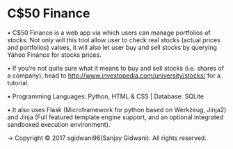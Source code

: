 # C$50 Finance

• C$50 Finance is a web app via which users can manage portfolios of stocks. Not only will this tool allow user to check real stocks (actual prices and portfolios) values, it will also let user buy and sell stocks by querying Yahoo Finance for stocks prices.

• If you’re not quite sure what it means to buy and sell stocks (i.e. shares of a company), head to http://www.investopedia.com/university/stocks/ for a tutorial.

• Programming Languages: Python, HTML & CSS | Database: SQLite

• It also uses Flask (Microframework for python based on Werkzeug, Jinja2) and Jinja (Full featured template engine support, and an optional integrated sandboxed execution environment).

-> Copyright © 2017 sgidwani96(Sanjay Gidwani). All rights reserved.
